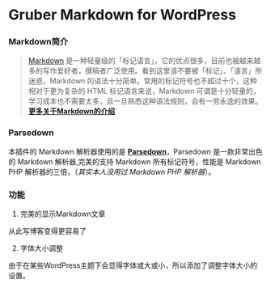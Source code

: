 # Gruber Markdown for WordPress

### Markdown简介

>[Markdown](https://zh.wikipedia.org/wiki/Markdown) 是一种轻量级的「标记语言」，它的优点很多，目前也被越来越多的写作爱好者，撰稿者广泛使用。看到这里请不要被「标记」、「语言」所迷惑，Markdown 的语法十分简单。常用的标记符号也不超过十个，这种相对于更为复杂的 HTML 标记语言来说，Markdown 可谓是十分轻量的，学习成本也不需要太多，且一旦熟悉这种语法规则，会有一劳永逸的效果。[**更多关于Markdown的介绍**](http://blog.fly3w.com/archives/51.html)

### Parsedown

本插件的 Markdown 解析器使用的是 [**Parsedown**](http://parsedown.org/)，Parsedown 是一款非常出色的 Markdown 解析器,完美的支持 Markdown 所有标记符号，性能是 Markdown PHP 解析器的三倍，（*其实本人没用过 Markdown PHP 解析器*）。

### 功能

1. 完美的显示Markdown文章

从此写博客变得更容易了

2. 字体大小调整

由于在某些WordPress主题下会显得字体或大或小，所以添加了调整字体大小的设置。
